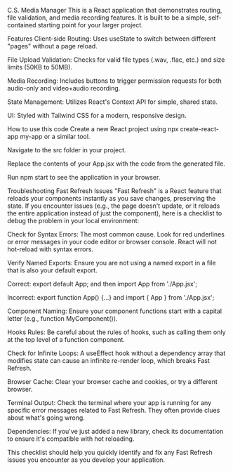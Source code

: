 C.S. Media Manager
This is a React application that demonstrates routing, file validation, and media recording features. It is built to be a simple, self-contained starting point for your larger project.

Features
Client-side Routing: Uses useState to switch between different "pages" without a page reload.

File Upload Validation: Checks for valid file types (.wav, .flac, etc.) and size limits (50KB to 50MB).

Media Recording: Includes buttons to trigger permission requests for both audio-only and video+audio recording.

State Management: Utilizes React's Context API for simple, shared state.

UI: Styled with Tailwind CSS for a modern, responsive design.

How to use this code
Create a new React project using npx create-react-app my-app or a similar tool.

Navigate to the src folder in your project.

Replace the contents of your App.jsx with the code from the generated file.

Run npm start to see the application in your browser.

Troubleshooting Fast Refresh Issues
"Fast Refresh" is a React feature that reloads your components instantly as you save changes, preserving the state. If you encounter issues (e.g., the page doesn't update, or it reloads the entire application instead of just the component), here is a checklist to debug the problem in your local environment:

Check for Syntax Errors: The most common cause. Look for red underlines or error messages in your code editor or browser console. React will not hot-reload with syntax errors.

Verify Named Exports: Ensure you are not using a named export in a file that is also your default export.

Correct: export default App; and then import App from './App.jsx';

Incorrect: export function App() {...} and import { App } from './App.jsx';

Component Naming: Ensure your component functions start with a capital letter (e.g., function MyComponent()).

Hooks Rules: Be careful about the rules of hooks, such as calling them only at the top level of a function component.

Check for Infinite Loops: A useEffect hook without a dependency array that modifies state can cause an infinite re-render loop, which breaks Fast Refresh.

Browser Cache: Clear your browser cache and cookies, or try a different browser.

Terminal Output: Check the terminal where your app is running for any specific error messages related to Fast Refresh. They often provide clues about what's going wrong.

Dependencies: If you've just added a new library, check its documentation to ensure it's compatible with hot reloading.

This checklist should help you quickly identify and fix any Fast Refresh issues you encounter as you develop your application.